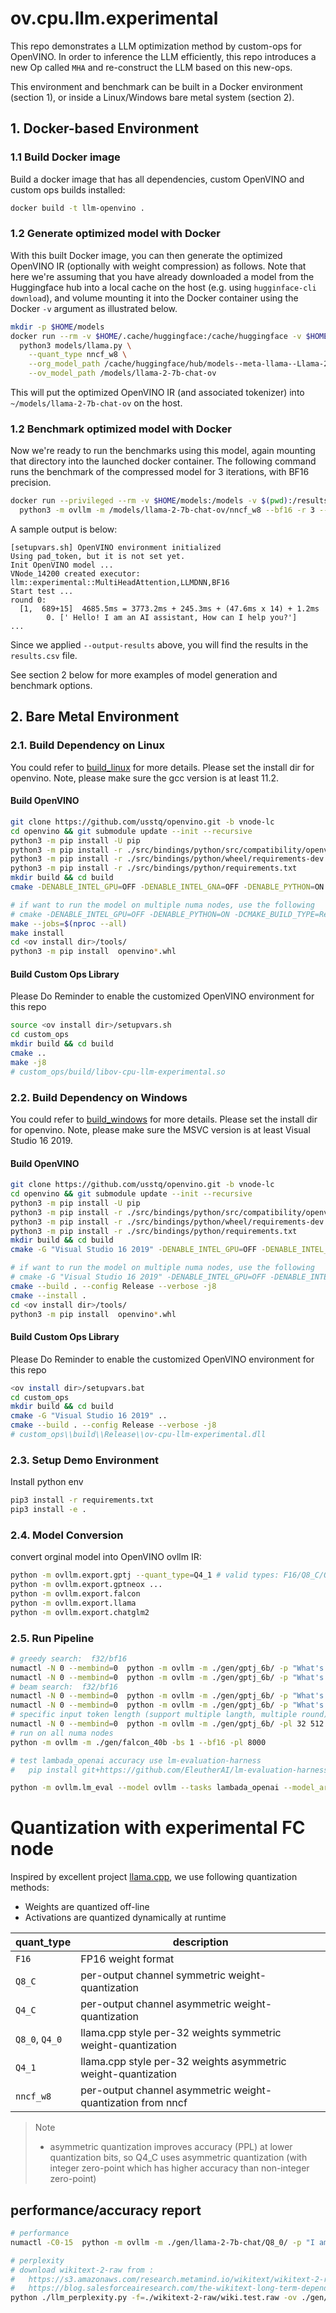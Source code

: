 # ov.cpu.llm.experimental
This repo demonstrates a LLM optimization method by custom-ops for OpenVINO. In order to inference the LLM efficiently, this repo introduces a new Op called `MHA` and re-construct the LLM based on this new-ops.

This environment and benchmark can be built in a Docker environment (section 1), or inside a Linux/Windows bare metal system (section 2).

## 1. Docker-based Environment

### 1.1 Build Docker image

Build a docker image that has all dependencies, custom OpenVINO and custom ops builds installed:

```bash
docker build -t llm-openvino .
```

### 1.2 Generate optimized model with Docker

With this built Docker image, you can then generate the optimized OpenVINO IR (optionally with weight compression) as follows. Note that here we're assuming that you have already downloaded a model from the Huggingface hub into a local cache on the host (e.g. using `hugginface-cli download`), and volume mounting it into the Docker container using the Docker `-v` argument as illustrated below.

```bash
mkdir -p $HOME/models
docker run --rm -v $HOME/.cache/huggingface:/cache/huggingface -v $HOME/models:/models -it openvino-llm \
  python3 models/llama.py \
    --quant_type nncf_w8 \
    --org_model_path /cache/huggingface/hub/models--meta-llama--Llama-2-7b-chat-hf/snapshots/08751db2aca9bf2f7f80d2e516117a53d7450235 \
    --ov_model_path /models/llama-2-7b-chat-ov
```

This will put the optimized OpenVINO IR (and associated tokenizer) into `~/models/llama-2-7b-chat-ov` on the host. 

### 1.2 Benchmark optimized model with Docker

Now we're ready to run the benchmarks using this model, again mounting that directory into the launched docker container. The following command runs the benchmark of the compressed model for 3 iterations, with BF16 precision.

```bash
docker run --privileged --rm -v $HOME/models:/models -v $(pwd):/results -it openvino-llm \
  python3 -m ovllm -m /models/llama-2-7b-chat-ov/nncf_w8 --bf16 -r 3 --greedy -p "What is OpenVINO?" --output-results /results/results.csv
```

A sample output is below:
```
[setupvars.sh] OpenVINO environment initialized
Using pad_token, but it is not set yet.
Init OpenVINO model ...
VNode_14200 created executor: llm::experimental::MultiHeadAttention,LLMDNN,BF16
Start test ...
round 0:
  [1,  689+15]  4685.5ms = 3773.2ms + 245.3ms + (47.6ms x 14) + 1.2ms
        0. [' Hello! I am an AI assistant, How can I help you?']
...
```
Since we applied `--output-results` above, you will find the results in the `results.csv` file.

See section 2 below for more examples of model generation and benchmark options.

## 2. Bare Metal Environment

### 2.1. Build Dependency on Linux
You could refer to [build_linux](https://github.com/openvinotoolkit/openvino/blob/master/docs/dev/build_linux.md) for more details. Please set the install dir for openvino. Note, please make sure the gcc version is at least 11.2.

#### Build OpenVINO
```bash
git clone https://github.com/usstq/openvino.git -b vnode-lc
cd openvino && git submodule update --init --recursive 
python3 -m pip install -U pip 
python3 -m pip install -r ./src/bindings/python/src/compatibility/openvino/requirements-dev.txt
python3 -m pip install -r ./src/bindings/python/wheel/requirements-dev.txt
python3 -m pip install -r ./src/bindings/python/requirements.txt
mkdir build && cd build
cmake -DENABLE_INTEL_GPU=OFF -DENABLE_INTEL_GNA=OFF -DENABLE_PYTHON=ON -DCMAKE_BUILD_TYPE=Release -DCMAKE_INSTALL_PREFIX=<ov install dir> ..

# if want to run the model on multiple numa nodes, use the following
# cmake -DENABLE_INTEL_GPU=OFF -DENABLE_PYTHON=ON -DCMAKE_BUILD_TYPE=Release -DTHREADING=OMP -DCMAKE_INSTALL_PREFIX=<ov install dir> ..
make --jobs=$(nproc --all)
make install
cd <ov install dir>/tools/
python3 -m pip install  openvino*.whl

```
#### Build Custom Ops Library
Please Do Reminder to enable the customized OpenVINO environment for this repo
```bash
source <ov install dir>/setupvars.sh
cd custom_ops
mkdir build && cd build
cmake ..
make -j8
# custom_ops/build/libov-cpu-llm-experimental.so
```

### 2.2. Build Dependency on Windows
You could refer to [build_windows](https://github.com/openvinotoolkit/openvino/blob/master/docs/dev/build_windows.md) for more details. Please set the install dir for openvino. Note, please make sure the MSVC version is at least Visual Studio 16 2019.

#### Build OpenVINO
```bash
git clone https://github.com/usstq/openvino.git -b vnode-lc
cd openvino && git submodule update --init --recursive
python3 -m pip install -U pip
python3 -m pip install -r ./src/bindings/python/src/compatibility/openvino/requirements-dev.txt
python3 -m pip install -r ./src/bindings/python/wheel/requirements-dev.txt
python3 -m pip install -r ./src/bindings/python/requirements.txt
mkdir build && cd build
cmake -G "Visual Studio 16 2019" -DENABLE_INTEL_GPU=OFF -DENABLE_INTEL_GNA=OFF -DENABLE_PYTHON=ON -DCMAKE_BUILD_TYPE=Release -DCMAKE_INSTALL_PREFIX=<ov install dir> ..

# if want to run the model on multiple numa nodes, use the following
# cmake -G "Visual Studio 16 2019" -DENABLE_INTEL_GPU=OFF -DENABLE_INTEL_GNA=OFF -DENABLE_PYTHON=ON -DCMAKE_BUILD_TYPE=Release -DTHREADING=OMP -DCMAKE_INSTALL_PREFIX=<ov install dir> ..
cmake --build . --config Release --verbose -j8
cmake --install .
cd <ov install dir>/tools/
python3 -m pip install  openvino*.whl
```
#### Build Custom Ops Library
Please Do Reminder to enable the customized OpenVINO environment for this repo
```bash
<ov install dir>/setupvars.bat
cd custom_ops
mkdir build && cd build
cmake -G "Visual Studio 16 2019" ..
cmake --build . --config Release --verbose -j8
# custom_ops\\build\\Release\\ov-cpu-llm-experimental.dll
```

### 2.3. Setup Demo Environment
Install python env
```bash
pip3 install -r requirements.txt
pip3 install -e .
```

### 2.4. Model Conversion
convert orginal model into OpenVINO ovllm IR:

```bash
python -m ovllm.export.gptj --quant_type=Q4_1 # valid types: F16/Q8_C/Q4_C/Q8_0/Q4_0/Q4_1/nncf_w8
python -m ovllm.export.gptneox ...
python -m ovllm.export.falcon
python -m ovllm.export.llama
python -m ovllm.export.chatglm2
```

### 2.5. Run Pipeline

```bash
# greedy search:  f32/bf16 
numactl -N 0 --membind=0  python -m ovllm -m ./gen/gptj_6b/ -p "What's Oxygen?" -r 3 --greedy
numactl -N 0 --membind=0  python -m ovllm -m ./gen/gptj_6b/ -p "What's Oxygen?" -r 3 --greedy --bf16
# beam search:  f32/bf16 
numactl -N 0 --membind=0  python -m ovllm -m ./gen/gptj_6b/ -p "What's Oxygen?" -r 3
numactl -N 0 --membind=0  python -m ovllm -m ./gen/gptj_6b/ -p "What's Oxygen?" -r 3 --bf16
# specific input token length (support multiple langth, multiple round)
numactl -N 0 --membind=0  python -m ovllm -m ./gen/gptj_6b/ -pl 32 512 1024 2016 8192 -r 3 --bf16
# run on all numa nodes
python -m ovllm -m ./gen/falcon_40b -bs 1 --bf16 -pl 8000

# test lambada_openai accuracy use lm-evaluation-harness
#   pip install git+https://github.com/EleutherAI/lm-evaluation-harness.git

python -m ovllm.lm_eval --model ovllm --tasks lambada_openai --model_args path=./ov.cpu.llm.experimental/gen/llama-2-7b-chat/f16/,nbatch=16

```

# Quantization with experimental FC node

Inspired by excellent project [llama.cpp](https://github.com/ggerganov/llama.cpp), we use following quantization methods: 
  - Weights are quantized off-line
  - Activations are quantized dynamically at runtime

| quant_type    |  description |
| ---------     |     -------  |
| `F16`         | FP16 weight format |
| `Q8_C`        | per-output channel symmetric weight-quantization |
| `Q4_C`        | per-output channel asymmetric weight-quantization |
| `Q8_0`, `Q4_0`| llama.cpp style per-32 weights symmetric weight-quantization |
| `Q4_1`        | llama.cpp style per-32 weights asymmetric weight-quantization |
| `nncf_w8`     | per-output channel asymmetric weight-quantization from nncf |

> Note
>  - asymmetric quantization improves accuracy (PPL) at lower quantization bits, so Q4_C uses asymmetric quantization (with integer zero-point which has higher accuracy than non-integer zero-point)

## performance/accuracy report

```bash
# performance
numactl -C0-15  python -m ovllm -m ./gen/llama-2-7b-chat/Q8_0/ -p "I am retail store manager with new ice cream flavor Super Sweet White Coffee. Can you generate a twitter post to promote it?" -r 1 --greedy -al 32

# perplexity
# download wikitext-2-raw from :
#   https://s3.amazonaws.com/research.metamind.io/wikitext/wikitext-2-raw-v1.zip?ref=salesforce-research
#   https://blog.salesforceairesearch.com/the-wikitext-long-term-dependency-language-modeling-dataset/
python ./llm_perplexity.py -f=./wikitext-2-raw/wiki.test.raw -ov ./gen/llama-2-7b-chat/F16/
```

